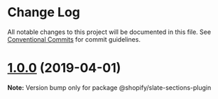 # Change Log

All notable changes to this project will be documented in this file.
See [Conventional Commits](https://conventionalcommits.org) for commit guidelines.

# [1.0.0](https://github.com/Shopify/slate/compare/v1.0.0-beta.17...v1.0.0) (2019-04-01)

**Note:** Version bump only for package @shopify/slate-sections-plugin
